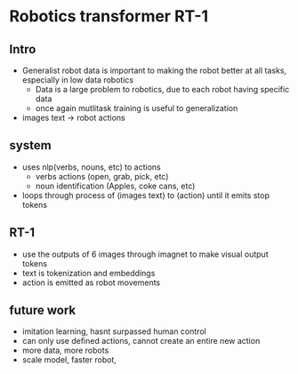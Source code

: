 # Robotics transformer RT-1

## Intro
 - Generalist robot data is important to making the robot better at all tasks, especially in low data robotics
    - Data is a large problem to robotics, due to each robot having specific data
    - once again mutlitask training is useful to generalization
 - images text -> robot actions 

## system
 - uses nlp(verbs, nouns, etc) to actions
    - verbs actions (open, grab, pick, etc)
    - noun identification (Apples, coke cans, etc)
 - loops through process of (images text) to (action) until it emits stop tokens

## RT-1
 - use the outputs of 6 images through imagnet to make visual output tokens
 - text is tokenization and embeddings
 - action is emitted as robot movements

## future work
 - imitation learning, hasnt surpassed human control
 - can only use defined actions, cannot create an entire new action
 - more data, more robots
 - scale model, faster robot, 
